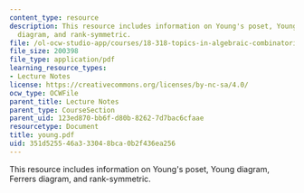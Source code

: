 ```yaml
---
content_type: resource
description: This resource includes information on Young's poset, Young diagram, Ferrers
  diagram, and rank-symmetric.
file: /ol-ocw-studio-app/courses/18-318-topics-in-algebraic-combinatorics-spring-2006/351d525546a333048bca0b2f436ea256_young.pdf
file_size: 200398
file_type: application/pdf
learning_resource_types:
- Lecture Notes
license: https://creativecommons.org/licenses/by-nc-sa/4.0/
ocw_type: OCWFile
parent_title: Lecture Notes
parent_type: CourseSection
parent_uid: 123ed870-bb6f-d80b-8262-7d7bac6cfaae
resourcetype: Document
title: young.pdf
uid: 351d5255-46a3-3304-8bca-0b2f436ea256
---
```

This resource includes information on Young's poset, Young diagram, Ferrers diagram, and rank-symmetric.